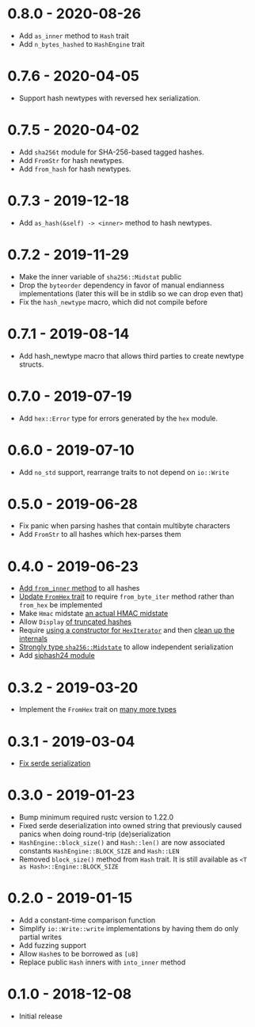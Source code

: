 
# 0.8.0 - 2020-08-26

* Add `as_inner` method to `Hash` trait
* Add `n_bytes_hashed` to `HashEngine` trait

# 0.7.6 - 2020-04-05

* Support hash newtypes with reversed hex serialization.

# 0.7.5 - 2020-04-02

* Add `sha256t` module for SHA-256-based tagged hashes.
* Add `FromStr` for hash newtypes.
* Add `from_hash` for hash newtypes.

# 0.7.3 - 2019-12-18

* Add `as_hash(&self) -> <inner>` method to hash newtypes.

# 0.7.2 - 2019-11-29

* Make the inner variable of `sha256::Midstat` public
* Drop the `byteorder` dependency in favor of manual endianness implementations
(later this will be in stdlib so we can drop even that)
* Fix the `hash_newtype` macro, which did not compile before

# 0.7.1 - 2019-08-14

* Add hash_newtype macro that allows third parties to create newtype structs.

# 0.7.0 - 2019-07-19

* Add `hex::Error` type for errors generated by the `hex` module.

# 0.6.0 - 2019-07-10

* Add `no_std` support, rearrange traits to not depend on `io::Write`

# 0.5.0 - 2019-06-28

* Fix panic when parsing hashes that contain multibyte characters
* Add `FromStr` to all hashes which hex-parses them

# 0.4.0 - 2019-06-23

* [Add `from_inner` method](https://github.com/rust-bitcoin/bitcoin_hashes/pull/20) to all hashes
* [Update `FromHex` trait](https://github.com/rust-bitcoin/bitcoin_hashes/pull/40) to require `from_byte_iter` method rather than `from_hex` be implemented
* Make `Hmac` midstate [an actual HMAC midstate](https://github.com/rust-bitcoin/bitcoin_hashes/pull/43)
* Allow `Display` [of truncated hashes](https://github.com/rust-bitcoin/bitcoin_hashes/pull/9)
* Require [using a constructor for `HexIterator`](https://github.com/rust-bitcoin/bitcoin_hashes/pull/44) and then [clean up the internals](https://github.com/rust-bitcoin/bitcoin_hashes/pull/47)
* [Strongly type `sha256::Midstate`](https://github.com/rust-bitcoin/bitcoin_hashes/pull/39) to allow independent serialization
* Add [siphash24 module](https://github.com/rust-bitcoin/bitcoin_hashes/pull/46)

# 0.3.2 - 2019-03-20

* Implement the `FromHex` trait on [many more types](https://github.com/rust-bitcoin/bitcoin_hashes/pull/38)

# 0.3.1 - 2019-03-04

* [Fix serde serialization](https://github.com/rust-bitcoin/bitcoin_hashes/pull/36)

# 0.3.0 - 2019-01-23

* Bump minimum required rustc version to 1.22.0
* Fixed serde deserialization into owned string that previously caused panics
  when doing round-trip (de)serialization
* `HashEngine::block_size()` and `Hash::len()` are now associated constants
  `HashEngine::BLOCK_SIZE` and `Hash::LEN`
* Removed `block_size()` method from `Hash` trait. It is still available as
  `<T as Hash>::Engine::BLOCK_SIZE`

# 0.2.0 - 2019-01-15

* Add a constant-time comparison function
* Simplify `io::Write::write` implementations by having them do only partial writes
* Add fuzzing support
* Allow `Hash`es to be borrowed as `[u8]`
* Replace public `Hash` inners with `into_inner` method

# 0.1.0 - 2018-12-08

* Initial release

